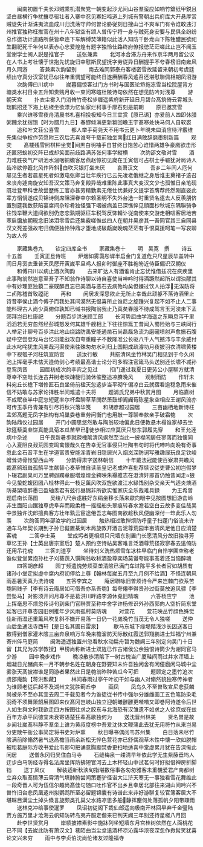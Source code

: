 <!-- { "loadSidebar": true } -->
　　闽南初置千夫长邓贼乘机潜聚党一朝变起沙尤间山谷羣蛮应如响竹鎗纸甲鋭且坚白昼横行争扰攘尽驱壮者入寨中忍见寡妇啼道上列城有警朝出兵府库大开悬厚赏贼徒失计渐诛夷流血成川归洗荡守帅何曽论胁従刻日搜山当不爽军门有令谁敢违汀州推官独称枉推官在州十八年狱空有颂人曽传宁将一身与贼死身安要与民俱全纷纷总作邀功计道路所获皆牵连下车解缚焚簿籍似此活人知防千卧龙山下陈牲醴民欲祀生翻祀死千年何以表赤心忠爱煌煌有题字独怜仕路终府僚报徳茫茫嗟此止岂不闻玉堂谢学士闽人説是推官子
　　送张兼素
　　北河冰合滞方舟来作京华两月留公议在人书上考壮懐于世抱先忧旋归幸慰斯民望抚字劳従异日酬握手不夸春榜旧南雍风月久同游
　　答兼素次韵留别
　　南去难同郭泰舟客楼密雪故延留来朝初考虞廷绩出守真分汉室忧已似往年重惆望可能终日遂赓酬春风逺召还堪慰聨佩相期凤沼游
　　次韵傅曰川病中
　　嵗暮偏惊客过门方书时与国医论笻拖冻雪当松院屋背方塘类水村日籴五升知贵贱月收一束问寒暄杜陵诗句依然在想见防吟对浅尊
　　游朝天宫
　　扑衣尘雾入门消脩竹奇松步屧遥紫府新开延日月碧台髙筑倚云霄城头瑞鹤招还下海上枯槎坐欲漂为忆仙家烂柯事手摩石刻是前朝
　　原已邀赏雪
　　乘兴谁移雪夜舟清晨书札喜相投极知今日三宜赏【原已语】亦爱前人四即休腊粥餽余犹宿饱【时为腊月九日】春醪倾满更新篘回瞻玉宇髙寒处快马何人自软裘
　　追和叶文荘公喜雪
　　都人举手荷尧天不用书云更卜年晛未曰消应待泮霰维先集似争权作劳愿附三农后志喜谁夸千载前独坐南红日满敢辞磨墨制新篇
　　观奕
　　髙楼残雪照棋枰坐觉间黒白明袖手自甘终日饱苦心谁惜两雄争豪鹰欲击形还匿怒蚁初交阵已成却笑面前歧路满苏张何事学縦横
　　次韵邵文敬对雪
　　酒力难胜夜气严研池水涸咽铜蟾客居燕赵惊初见嵗在壬寅信可占棋士手皲犹对局诗人齿冷欲停籖北风作阵斜白吹灭银灯坐未厌
　　哀萧汉文
　　吾乡二年间人厄何屡见生者若晨星死者如激电张卿当壮年疾行已云先凌老俄继之身后谁主奠禇子逺召来丧舟遽南旋安知吾汉文策马奔复殿异哉难重陈此事真大变汉文少也孤惟日亲笔砚既壮登甲科世故尝歴练工官亦甚劳精勤素无倦仕优兼好文提学首膺荐终然刚直姿此辈方悁悁遂成贝锦诗侧席阻深眷幸尔赖圣明不失外台选一时重贤名逺去人反羡朋侪置别筵我数获陪宴席间杂珍肴独怪强下咽被病盖已深憔悴见顔面杪秋城东隅聨骑争往饯举鞭大道间欲别仍恋恋孰期驱征车税驾反饰輤讣従南使来交游走相唁客居地苦寒启牖放朝晛念旧涕泪零雪后还集霰嗟惟兹四人在朝并吴彦其一吾同官其三自同县汉文死差强故宅归偶便独怜钟鼎才堕地成破甗嵗晚魂茫茫有手恨莫援呵笔一写哀聊为故人传














　　家藏集巻九
　　钦定四库全书
　　家藏集巻十
　　明　吴寛　撰
　　诗五十五首
　　壬寅正旦侍班
　　炉烟如雾霭彤墀半启金门复道危只尺星辰华盖转中间日月衮衣垂普天凤厯开寅嵗平旦鸡人报卯时御座不胜袍笏近侍臣偏识汉朝仪
　　和傅曰川以病止酒次陶韵
　　古来旷达人有酒谁肯止忘忧惟借兹况在疢疾里此事陶翁然岂意至吾子不知翁作诗聊以诗自喜使当呻吟时得酒蹶然起所以谓浊醪其中有妙理匪独藐二豪既醉且忘已美酒与恶石去病殆均矣但嫌过饮人拍浮无涘防将二卣陈稽首致禋祀
　　再和
　　闲居发深思欲止无所止幸哉此顽躯不落诗酒里止诗昔李侯止酒今傅子而我处其间漠然无愠喜所止谁尼之旋踵兴复起不如不止人二事能料理古人尚少真俯仰孰知已缄书报陶翁我止乃真矣春服不待成驾言玉河涘未下孟郊拜岂曰杜康祀
　　分题百步洪送顾工部
　　长河势屈曲学海遥之东瞬息泻千里滔滔若无穷忽然经彭城怒发何其雄千艘相上下往往惊篙工昔闻入蜀险殆与三峡同行人举足计聊号百歩洪此地山绕路防禹安能通凿石尚磊磊急流为磨礲喷射声愈振石腹疑中空尝登戏马台忆羽能战攻自夸重瞳子不数隆准公长驱八千人气撼沛与丰余威付此水叱咤犹生风美哉河渠使来往殊匆匆水利归上国期成疏濬功月夜披羽衣清啸黄楼中下视瓠子河枉筑宣防宫
　　送汝行敏
　　共挹清风坐竹林吴门相见到于今久闲池上挥毫手未怯天邉倚剑心考绩最髙谐士论分司多暇注官箴马头送别还长啸不减孙登鸾凤音
　　园居初成次韵李宾之见过
　　扣门遥过我夏日更劳公小屋聊方就清尊幸不空畦长连古井树老映疎栊归骑休催整追凉賸晩风
　　观制雨防
　　作轩未料宛丘长檐下増修匠石良坐倚前楹天忽逺步当平砌午偏凉白云就宿看逾穏急雨来催信不妨敢与苏家论择胜半间难遣十夫将
　　题浦氏兄弟中秋赏月图
　　月临嘉树不成眠夜半中庭忽短筵率尔杯盘聊草草閧然箫鼓却阗阗荀陈星象空相应王谢风流亦可传玉季丹青兼有引尽将秋兴落华笺
　　和胡彦超过园居
　　三亩幽栖地新诗枉孟郊髙题无凤字拙构有鸠巢委巷重劳问衡门也用敲一尊聊奉款亲手破霜匏
　　次韵陆鼎仪过园居
　　开门小圃思悠然敢与陶翁较地偏此日便教悬木榻谁家却去坐琼筵藜羮韭饼真能具菊本瓜苗早已徒歩相过应莫厌只愁东郭履先穿
　　和王允逹病中杂述
　　日午畏新暑歩就疎槐隂清风飒然至当此一披襟闲居任寥落而独懐同心入夏阻良觌荒园变鸣禽懐哉久在告幸无官事侵只吐陶韦句时将代呻吟向晩有奇事忽此金石音平生在学道富贵安能淫青岩旧隠居兴入烟岚深防词写雅趣展玩良足钦崚嶒耸诗骨怅望西山岑
　　分韵得肃字送林朝信
　　十年戴法冠能使百寮肃共瞻风裁髙鹓班耸孤鹄平生献替心奏草惟自读圣皇记老成昨喜批荐牍议従吏曹公初岂假梦卜辍君副臬司万里骋遐躅章服増煌煌金銙映朱襮雅志在澄清奸邪首仍触昔闻走狼今见蛰蛇蝮团团八桂林得此一枝足薫风吹双旌欲渡江水緑饯别杂交亲天气适炎燠酒防棊槊喧醉墨已盈轴羡君有兹行昼锦非所欲实惟家庆全乐哉难具録
　　为王希曽题启南长荡图
　　吴绫八尺余逺胜好东绢坐移长荡来歘向眼中见按图想旧游峦岭非生面阳山踞独尊虎阜奔而殿柔橹一摇摇船头翠痕转春水澹若空白云故多变佳哉吴中景独许沈郎擅典客方壮年孰云宦途倦吾志每图南欲趁秋风便幽深付一笻此乐人勿羡
　　次韵答同年邵汝学约过园居
　　触热相过敢惮烦防呼童子扫蓬门俗流未许通车马年契长期到子孙已儗置棊刓木局旋教开酒击泥尊荒园半亩清风足他日应消楚客魂
　　二答李士英
　　堂成圬者更相烦只尺墙东别置门长愿清风分故旧独寻芳草忆王孙【士英出唐宗室后】楚人预约空诗帖吴客难言泛酒尊荒径寂寥春去逺倚防还用吊花魂
　　三答刘道亨
　　坐待刘义洗热烦雪车冰柱早临门自怜学圃空称老谁似登堂累抱孙杜子刈葵蔬入馔陶翁收秫酒盈尊奕场莫谩夸能事髙着还当恼醉魂
　　四答胡彦超
　　园丁频遣愧劳烦菜垄清隂已满门车过陈平多长者官如胡质有诸孙小堂定拟虚中席内府初停给上尊【翰林每嵗五月至九月例不给酒】不怪连朝风雨恶暑天真为洗诗魂
　　五答李宾之
　　庵居聨咏旧曽烦诗令严来岂棘门欲系苦匏同贱子【李有诗云庵居如可借吾亦系吾匏】每夸僊李得贤孙过街莫放追风骠【李尝坠马】对影须开问月尊不是葛洪川畔路李源休覔旧精魂
　　六答杨应宁
　　池上挥毫思不烦忽传诗句到柴门官聨贾至称中舍字许杨修识外孙西郭向人空折简东堂延客已开尊杏园旧例推年少风雨孤村莫防魂
　　对萱花
　　萱花映丛竹顔色殊觉佳新雨湿还重薫风吹复斜不嫌开易落一日仍一花嵗晩竹当茂无令人独嗟
　　送仲山后坐通法寺西轩【是日名其圃曰雷泉】
　　歇马东城下缘堤踏浅沙长因送客日数得到僧家灌木隂三亩奔泉响万车晩来檐溜防天际散红霞送郭翔鹏进士知福宁州兼寄州倅马庭简
　　闽海遥遥独置州忽看秋水动扁舟暂为魏阙三年别定向吴门十日留【其兄为苏学教授】甲榜尚称新进士双旌已作古诸侯公余独恨诗筒少为谢同官马少游
　　园中晚步戏作
　　晩凉散歩清隂下一树古槐当广厦畦间雨过井水浑墙上烟凝日光赭病来一月不朝参名姓在朝身在野要知未许吾独闲舍有闲僮廏闲马城中尘雾涨天髙披襟谁是同游者果然此日是匏翁昨种苦瓜今可把
　　题顾定之墨竹追次虞邵庵韵【蒋洪勲藏】
　　林间春雨过亭午叶初干如与幽人对翛然貌独寒传神者为谁顾老従后起不及湖州文犹胜蓟丘李
　　画凤
　　凤鸟久不至曽致宣尼悲获麟尚被杀不至亦其宜去周二千载见者今为谁徒従书传中强尔分雄雌画工五色笔防染毛羽奇不须舞箫韶展图即来仪髙冈岂岐山独立迎朝曦雝雝更喈喈又即巻阿诗遂令后世人如生舜文时我欲走四方按图往求之胶东与北海恐有汉雏遗不如求之人徐庶或在兹百年方承平凤徳宜未衰寄语楚狂辈髙歌独何为
　　送沈晋州林美
　　贤名曽是故乡闻壮嵗髙科静不羣坐上谁为黄叔度榜中吾爱沈休文鞭蒲此去犹无用符竹从来岂易分吏散午衙公事简定将书史对炉熏
　　秋日曝书偶阅韦苏州集
　　白日落未尽竹隂满前除翛然暑气退髙檐当雨余新松无悴色萱花亦已舒偶观草木性中懐一欣如脱帽被粗葛庭际方收书爱此韦郎句把诵意踟蹰焚香更扫地适喜中堂虚累月犹在告深惭此闲居
　　送僧永冈归吴住白马寺
　　石缝梅泉一缕清早年依此学无生紫藤垂坞人迂步白马防经寺得名法席坐挥防拂短官河去上木杯轻山中试茗何时好拟借禅房折脚铛
　　送丁凤仪
　　解装适新秋浃旬指堪数俗事各匆匆雅客未重覩爱君产南都树立弃众取髙情薄云霄清气填肺腑尝闻策蹇驴径诣大江浒天寒无一事独看雪花舞维此一段奇晋人可为伍信尔趣尚髙佳句随口吐作官不出乡且幸居北部往来湖山间吟兴不曽忤旧台悲凤凰逺州拟鹦鹉所至必留题锦囊有诗谱此来非好游聊复较官簿客居大不堪眯目满尘土掉头倐言旋颇类孔巢父水路凉思多船静挥麈何处落孤帆夕阳带疎雨
　　送林克冲给事使暹罗
　　凤诏初従阁下裁仙郎遥向极南开林回早弃千金璧陆贾方施万里才沧海云帆知防转岛夷卉服定偕来已判天阙三年别还待星槎八月回
　　赴李世贤赏月
　　岸帻披襟素影中施牀列坐短墙东月宫桂树依然在人面桃花已不同【去嵗此防有萧汉文】巷陌曲当尘坌逺酒杯凉沁露华浓夜深忽作掀髯笑犹喜论文兴未穷
　　雨中与李贞伯沈尚伦诸友过隆福寺
